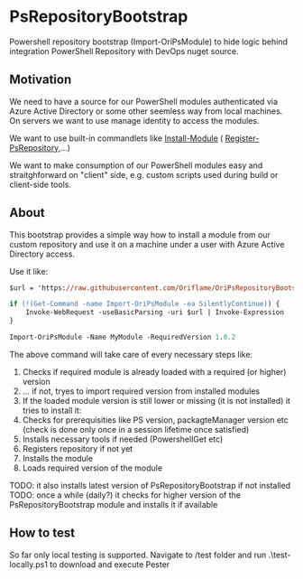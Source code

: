# PsRepositoryBootstrap

Powershell repository bootstrap (Import-OriPsModule) to hide logic behind integration PowerShell Repository with DevOps nuget source.

## Motivation

We need to have a source for our PowerShell modules authenticated via Azure Active Directory or some other seemless way from local machines. On servers we want to use manage identity to access the modules.

We want to use built-in commandlets like [Install-Module](https://docs.microsoft.com/en-us/powershell/module/powershellget/install-module) ( [Register-PsRepository](https://docs.microsoft.com/en-us/powershell/module/powershellget/register-psrepository),...)

We want to make consumption of our PowerShell modules easy and straitghforward on "client" side, e.g. custom scripts used during build or client-side tools.

## About

This bootstrap provides a simple way how to install a module from our custom repository and use it on a machine under a user with Azure Active Directory access.

Use it like:

```ps
$url = 'https://raw.githubusercontent.com/Oriflame/OriPsRepositoryBootstrap/develop/src/public/Import-OriPsModule.ps1'

if (!(Get-Command -name Import-OriPsModule -ea SilentlyContinue)) {
    Invoke-WebRequest -useBasicParsing -uri $url | Invoke-Expression
}

Import-OriPsModule -Name MyModule -RequiredVersion 1.0.2
```

The above command will take care of every necessary steps like:

1. Checks if required module is already loaded with a required (or higher) version
2. ... if not, tryes to import required version from installed modules
3. If the loaded module version is still lower or missing (it is not installed) it tries to install it:
4. Checks for prerequisities like PS version, packagteManager version etc (check is done only once in a session lifetime once satisfied)
5. Installs necessary tools if needed (PowershellGet etc)
6. Registers repository if not yet
7. Installs the module
8. Loads required version of the module

TODO: it also installs latest version of PsRepositoryBootstrap if not installed
TODO: once a while (daily?) it checks for higher version of the PsRepositoryBootstrap module and installs it if available

## How to test

So far only local testing is supported. Navigate to /test folder and run .\test-locally.ps1 to download and execute Pester